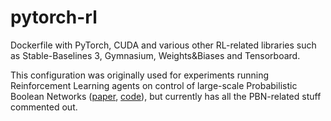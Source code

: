 # pytorch-rl

Dockerfile with PyTorch, CUDA and various other RL-related libraries such as Stable-Baselines 3, Gymnasium, Weights&Biases and Tensorboard.

This configuration was originally used for experiments running Reinforcement Learning agents on control of large-scale Probabilistic Boolean Networks ([paper](https://openresearch.surrey.ac.uk/esploro/outputs/99710865302346), [code](https://github.com/uos-plccn/pbn-rl)), but currently has all the PBN-related stuff commented out.
